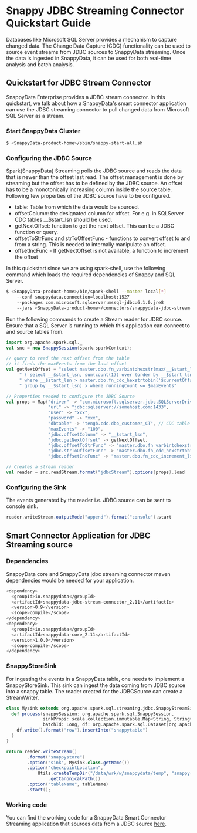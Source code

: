 # Snappy JDBC Streaming Connector Quickstart Guide

Databases like Microsoft SQL Server provides a mechanism to capture changed data. The Change Data Capture (CDC) functionality can be used to source event streams from JDBC sources to SnappyData streaming. Once the data is ingested in SnappyData, it can be used for both real-time analysis and batch analysis. 

## Quickstart for JDBC Stream Connector 

SnappyData Enterprise provides a JDBC stream connector. In this quickstart, we talk about how a SnappyData's smart connector application can use the JDBC streaming connector to pull changed data from Microsoft SQL Server as a stream. 

### Start SnappyData Cluster 

```bash
$ <SnappyData-product-home>/sbin/snappy-start-all.sh
```

### Configuring the JDBC Source 

Spark(SnappyData) Streaming polls the JDBC source and reads the data that is newer than the offset last read. The offset management is done by streaming but the offset has to be defined by the JDBC source. An offset has to be a monotonically increasing column inside the source table. Following few properties of the JDBC source have to be configured. 

* table: Table from which the data would be sourced.
* offsetColumn: the designated column for offset. For e.g. in SQLServer CDC tables __$start_lsn should be used.
* getNextOffset: function to get the next offset. This can be a JDBC function or query. 
* offsetToStrFunc and strToOffsetFunc - functions to convert offset to and from a string. This is needed to internally manipulate an offset.
* offsetIncFunc - If getNextOffset is not available, a function to increment the offset

In this quickstart since we are using spark-shell, use the following command which loads the required dependencies of Snappy and SQL Server.
``` bash
$ <SnappyData-product-home>/bin/spark-shell --master local[*] 
    --conf snappydata.connection=localhost:1527 
    --packages com.microsoft.sqlserver:mssql-jdbc:6.1.0.jre8 
    --jars <SnappyData-product-home>/connectors/snappydata-jdbc-stream-connector_2.11-0.9.jar
```
Run the following commands to create a Stream reader for JDBC source. Ensure that a SQL Server is running to which this application can connect to and source tables from. 

``` scala
import org.apache.spark.sql._
val snc = new SnappySession(spark.sparkContext);

// query to read the next offset from the table
// it finds the maxEvents from the last offset 
val getNextOffset = "select master.dbo.fn_varbintohexstr(max(__$start_lsn)) nextLSN from " + 
     " ( select __$start_lsn, sum(count(1)) over (order by __$start_lsn) runningCount from $table " + 
     " where __$start_lsn > master.dbo.fn_cdc_hexstrtobin('$currentOffset') " + 
     " group by __$start_lsn) x where runningCount <= $maxEvents"

// Properties needed to configure the JDBC Source
val props = Map("driver" -> "com.microsoft.sqlserver.jdbc.SQLServerDriver", 
                "url" -> "jdbc:sqlserver://somehost.com:1433", 
                "user" -> "xxx", 
                "password" -> "xxx", 
                "dbtable" -> "tengb.cdc.dbo_customer_CT", // CDC table for Customer
                "maxEvents" -> "100", 
                "jdbc.offsetColumn" -> "__$start_lsn", 
                "jdbc.getNextOffset" -> getNextOffset, 
                "jdbc.offsetToStrFunc" -> "master.dbo.fn_varbintohexstr", 
                "jdbc.strToOffsetFunc" -> "master.dbo.fn_cdc_hexstrtobin", 
                "jdbc.offsetIncFunc" -> "master.dbo.fn_cdc_increment_lsn")

// Creates a stream reader 
val reader = snc.readStream.format("jdbcStream").options(props).load
```

### Configuring the Sink

The events generated by the reader i.e. JDBC source can be sent to console sink. 

``` scala
reader.writeStream.outputMode("append").format("console").start
```
## Smart Connector Application for JDBC Streaming source

### Dependencies

SnappyData core and SnappyData jdbc streaming connector maven dependencies would be needed for your application. 
```bash
<dependency>
  <groupId>io.snappydata</groupId>
  <artifactId>snappydata-jdbc-stream-connector_2.11</artifactId>
  <version>0.9</version>
  <scope>compile</scope>
</dependency>
<dependency>
  <groupId>io.snappydata</groupId>
  <artifactId>snappydata-core_2.11</artifactId>
  <version>1.0.0</version>
  <scope>compile</scope>
</dependency>    
```
### SnappyStoreSink

For ingesting the events in a SnappyData table, one needs to implement a SnappyStoreSink. This sink can ingest the data coming from JDBC source into a snappy table. The reader created for the JDBCSource can create a StreamWriter. 

``` scala
class Mysink extends org.apache.spark.sql.streaming.jdbc.SnappyStreamSink {
  def process(snappySession: org.apache.spark.sql.SnappySession,
              sinkProps: scala.collection.immutable.Map<String, String>,
              batchId: Long, df: org.apache.spark.sql.Dataset[org.apache.spark.sql.Row]): Unit = {
    df.write().format("row").insertInto("snappytable")
  }
}

return reader.writeStream()
        .format("snappystore")
        .option("sink", Mysink.class.getName())
        .option("checkpointLocation",
            Utils.createTempDir("/data/wrk/w/snappydata/temp", "snappy-sink")
                .getCanonicalPath())
        .option("tableName", tableName)
        .start();
```

### Working code

You can find the working code for a SnappyData Smart Connector Streaming application that sources data from a JDBC source [here](https://github.com/TIBCOSoftware/snappy-examples/tree/jdbc-streaming).
